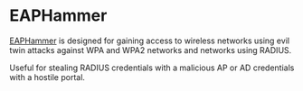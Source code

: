 # EAPHammer

[EAPHammer](https://github.com/s0lst1c3/eaphammer) is designed for gaining access to wireless networks using evil twin attacks against WPA and WPA2 networks and networks using RADIUS. 

Useful for stealing RADIUS credentials with a malicious AP or AD credentials with a hostile portal.